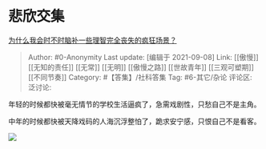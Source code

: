 # 悲欣交集
[为什么我会时不时脑补一些理智完全丧失的疯狂场景？](https://www.zhihu.com/question/447908937/answer/2109394187)

> Author: #0-Anonymity
> Last update: [编辑于 2021-09-08]
> Link: [[傲慢]] [[无知的责任]] [[无常]] [[无明]] [[傲慢之路]] [[世故青年]] [[三观可塑期]] [[不同节奏]]
> Category: #【答集】/社科答集
> Tag: #6-其它/杂论
> 评论区:
> 泛讨论:

年轻的时候都快被毫无情节的学校生活逼疯了，急需戏剧性，只愁自己不是主角。

中年的时候都快被天降戏码的人海沉浮整怕了，跪求安宁感，只恨自己不是看客。

![](https://pic2.zhimg.com/50/v2-5c10ed50ef9ce73ad1ae0ae14d9d1e39_720w.jpg?source=1940ef5c)
